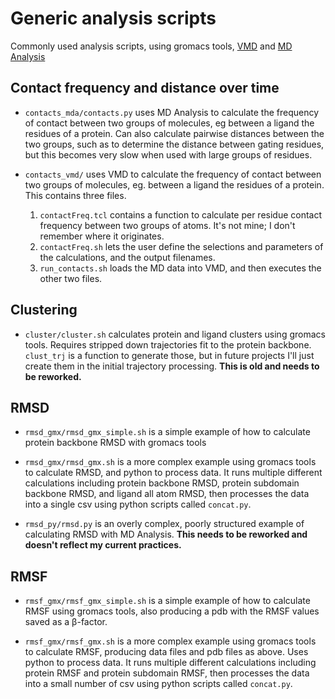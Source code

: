 # Generic analysis scripts

Commonly used analysis scripts, using gromacs tools, [VMD](https://www.ks.uiuc.edu/Research/vmd/) and [MD Analysis](https://www.mdanalysis.org/)

## Contact frequency and distance over time

* `contacts_mda/contacts.py` uses MD Analysis to calculate the frequency of contact between two groups of molecules, eg between a ligand the residues of a protein.  Can also calculate pairwise distances between the two groups, such as to determine the distance between gating residues, but this becomes very slow when used with large groups of residues.

* `contacts_vmd/` uses VMD to calculate the frequency of contact between two groups of molecules, eg. between a ligand the residues of a protein.  This contains three files.
    1. `contactFreq.tcl` contains a function to calculate per residue contact frequency between two groups of atoms.  It's not mine; I don't remember where it originates.
    2. `contactFreq.sh` lets the user define the selections and parameters of the calculations, and the output filenames.
    3. `run_contacts.sh` loads the MD data into VMD, and then executes the other two files.

## Clustering

* `cluster/cluster.sh` calculates protein and ligand clusters using gromacs tools.  Requires stripped down trajectories fit to the protein backbone. `clust_trj` is a function to generate those, but in future projects I'll just create them in the initial trajectory processing.  **This is old and needs to be reworked.**

## RMSD

* `rmsd_gmx/rmsd_gmx_simple.sh` is a simple example of how to calculate protein backbone RMSD with gromacs tools

* `rmsd_gmx/rmsd_gmx.sh` is a more complex example using gromacs tools to calculate RMSD, and python to process data.  It runs multiple different calculations including protein backbone RMSD, protein subdomain backbone RMSD, and ligand all atom RMSD, then processes the data into a single csv using python scripts called `concat.py`.

* `rmsd_py/rmsd.py` is an overly complex, poorly structured example of calculating RMSD with MD Analysis.  **This needs to be reworked and doesn't reflect my current practices.**

## RMSF

* `rmsf_gmx/rmsf_gmx_simple.sh` is a simple example of how to calculate RMSF using gromacs tools, also producing a pdb with the RMSF values saved as a β-factor.

* `rmsf_gmx/rmsf_gmx.sh` is a more complex example using gromacs tools to calculate RMSF, producing data files and pdb files as above.  Uses python to process data.  It runs multiple different calculations including protein RMSF and protein subdomain RMSF, then processes the data into a small number of csv using python scripts called `concat.py`.
